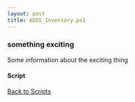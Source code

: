 ```yaml
---
layout: post
title: ADDS_Inventory.ps1
---
```


### something exciting

Some information about the exciting thing

#### Script

<script async src="https://gist-it.appspot.com/github.com/BanterBoy/scripts-blog/blob/master/PowerShell/scripts/activeDirectory/ADDS_Inventory.ps1" crossorigin="anonymous"></script>

<a href="/menu/_pages/scripts.html">Back to Scripts</a>
